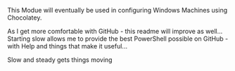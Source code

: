 This Modue will eventually be used in configuring Windows Machines using Chocolatey.  

As I get more comfortable with GitHub - this readme will improve as well... 
Starting slow allows me to provide the best PowerShell possible on GitHub - with Help and things that make it useful...

Slow and steady gets things moving
